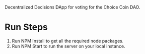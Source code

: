 Decentralized Decisions DApp for voting for the Choice Coin DAO.

# Run Steps
1. Run NPM Install to get all the required node packages.
2. Run NPM Start to run the server on your local instance.
